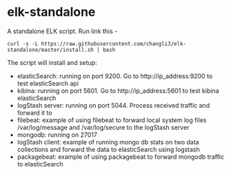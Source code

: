 # elk-standalone
A standalone ELK script. Run link this -
```
curl -s -L https://raw.githubusercontent.com/changli3/elk-standalone/master/install.sh | bash
```

The script will install and setup:
* elasticSearch: running on port 9200. Go to http://ip_address:9200 to test elasticSearch api
* kibina: running on port 5601. Go to http://ip_address:5601 to test kibina elasticSearch
* logStash server: running on port 5044. Process received traffic and forward it to 
* filebeat: example of using filebeat to forward local system log files /var/log/message and /var/log/secure to the logStash server
* mongodb: running on 27017
* logStash client: example of running mongo db stats on two data collections and forward the data to elasticSearch using logstash
* packagebeat: example of using packagebeat to forward mongodb traffic to elasticSearch
